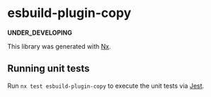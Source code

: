 # esbuild-plugin-copy

__UNDER_DEVELOPING__

This library was generated with [Nx](https://nx.dev).

## Running unit tests

Run `nx test esbuild-plugin-copy` to execute the unit tests via [Jest](https://jestjs.io).
